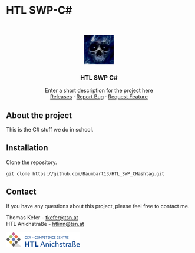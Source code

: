 # HTL SWP-C#

<br/>
<p align="center">
  <a href="https://htl-anichstrasse.tirol">
    <img src=".github/baumi.jpg" alt="Logo" width="80" height="80">
  </a>

  <h3 align="center">HTL SWP C#</h3>

  <p align="center">
    Enter a short description for the project here
    <br/>
    <a href="https://github.com/baumbart13/HTL_SWP_CHashtag/releases">Releases</a>
    ·
    <a href="https://github.com/baumbart13/HTL_SWP_CHashtag/issues">Report Bug</a>
    ·
    <a href="https://github.com/baumbart13/HTL_SWP_CHashtag/issues">Request Feature</a>
  </p>
</p>

## About the project

This is the C# stuff we do in school.

## Installation

Clone the repository.
```
git clone https://github.com/Baumbart13/HTL_SWP_CHashtag.git
```

## Contact

If you have any questions about this project, please feel free to contact me.

Thomas Kefer - tkefer@tsn.at<br>
HTL Anichstraße - htlinn@tsn.at

<a href="https://htl-anichstrasse.tirol" target="_blank"><img src=".github/htl-anichstrasse-logo.svg" width="200px"></a>
